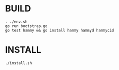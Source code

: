 BUILD
=====
    . ./env.sh
    go run bootstrap.go
    go test hammy && go install hammy hammyd hammycid

INSTALL
=======

    ./install.sh
